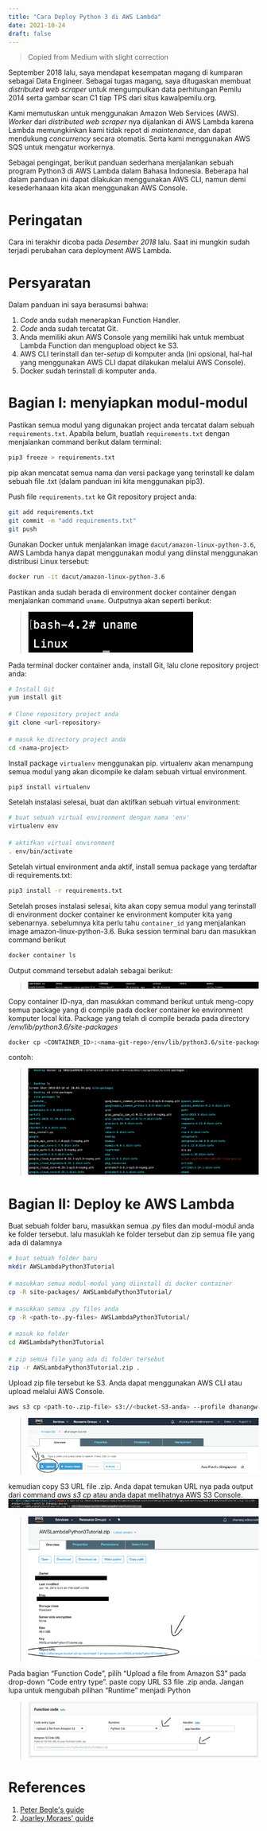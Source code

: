 ```yaml
---
title: "Cara Deploy Python 3 di AWS Lambda"
date: 2021-10-24
draft: false
---
```

> Copied from Medium with slight correction

September 2018 lalu, saya mendapat kesempatan magang di kumparan sebagai Data Engineer. Sebagai tugas magang, saya ditugaskan membuat *distributed web scraper* untuk mengumpulkan data perhitungan Pemilu 2014 serta gambar scan C1 tiap TPS dari situs kawalpemilu.org.  
  
Kami memutuskan untuk menggunakan Amazon Web Services (AWS). *Worker* dari *distributed web scraper* nya dijalankan di AWS Lambda karena Lambda memungkinkan kami tidak repot di *maintenance*, dan dapat mendukung *concurrency* secara otomatis. Serta kami menggunakan AWS SQS untuk mengatur workernya.  
  
Sebagai pengingat, berikut panduan sederhana menjalankan sebuah program Python3 di AWS Lambda dalam Bahasa Indonesia. Beberapa hal dalam panduan ini dapat dilakukan menggunakan AWS CLI, namun demi kesederhanaan kita akan menggunakan AWS Console.  

# Peringatan
Cara ini terakhir dicoba pada *Desember 2018* lalu. Saat ini mungkin sudah terjadi perubahan cara deployment AWS Lambda.  
  
# Persyaratan
Dalam panduan ini saya berasumsi bahwa:
1. *Code* anda sudah menerapkan Function Handler.
2. *Code* anda sudah tercatat Git.
3. Anda memiliki akun AWS Console yang memiliki hak untuk membuat Lambda Function dan mengupload object ke S3.
4. AWS CLI terinstall dan ter-*setup* di komputer anda (ini opsional, hal-hal yang menggunakan AWS CLI dapat dilakukan melalui AWS Console).
5. Docker sudah terinstall di komputer anda.

# Bagian I: menyiapkan modul-modul
Pastikan semua modul yang digunakan project anda tercatat dalam sebuah `requirements.txt`. Apabila belum, buatlah `requirements.txt` dengan menjalankan command berikut dalam terminal:
```bash
pip3 freeze > requirements.txt
```  
pip akan mencatat semua nama dan versi package yang terinstall ke dalam sebuah file .txt (dalam panduan ini kita menggunakan pip3).  
  
Push file `requirements.txt` ke Git repository project anda:
```bash
git add requirements.txt
git commit -m "add requirements.txt"
git push
```  
  
Gunakan Docker untuk menjalankan image `dacut/amazon-linux-python-3.6`, AWS Lambda hanya dapat menggunakan modul yang diinstal menggunakan distribusi Linux tersebut:
```bash
docker run -it dacut/amazon-linux-python-3.6
```  
  
Pastikan anda sudah berada di environment docker container dengan menjalankan command `uname`. Outputnya akan seperti berikut:
>![Environment docker container](/aws-lambda-id/1.png#content)

Pada terminal docker container anda, install Git, lalu clone repository project anda:
```bash
# Install Git
yum install git

# Clone repository project anda
git clone <url-repository>

# masuk ke directory project anda
cd <nama-project>
```
Install package `virtualenv` menggunakan pip. virtualenv akan menampung semua modul yang akan dicompile ke dalam sebuah virtual environment.
```bash
pip3 install virtualenv
```
Setelah instalasi selesai, buat dan aktifkan sebuah virtual environment:
```bash
# buat sebuah virtual environment dengan nama 'env'
virtualenv env

# aktifkan virtual environment
. env/bin/activate
```
Setelah virtual environment anda aktif, install semua package yang terdaftar di requirements.txt:
```bash
pip3 install -r requirements.txt
```
Setelah proses instalasi selesai, kita akan copy semua modul yang terinstall di environment docker container ke environment komputer kita yang sebenarnya. sebelumnya kita perlu tahu `container_id` yang menjalankan image amazon-linux-python-3.6. Buka session terminal baru dan masukkan command berikut
```bash
docker container ls
```
Output command tersebut adalah sebagai berikut:
>![Output 'docker container ls'](/aws-lambda-id/2.png#content)

Copy container ID-nya, dan masukkan command berikut untuk meng-copy semua package yang di compile pada docker container ke environment komputer local kita. Package yang telah di compile berada pada directory *<nama-git-repo>/env/lib/python3.6/site-packages*
```bash
docker cp <CONTAINER_ID>:<nama-git-repo>/env/lib/python3.6/site-packages <LOCAL_PATH>
```
contoh:
>![Contoh docker cp](/aws-lambda-id/3.png#content)

# Bagian II: Deploy ke AWS Lambda
Buat sebuah folder baru, masukkan semua .py files dan modul-modul anda ke folder tersebut. lalu masuklah ke folder tersebut dan zip semua file yang ada di dalamnya
```bash
# buat sebuah folder baru
mkdir AWSLambdaPython3Tutorial

# masukkan semua modul-modul yang diinstall di docker container
cp -R site-packages/ AWSLambdaPython3Tutorial/

# masukkan semua .py files anda
cp -R <path-to-.py-files> AWSLambdaPython3Tutorial/

# masuk ke folder
cd AWSLambdaPython3Tutorial

# zip semua file yang ada di folder tersebut
zip -r AWSLambdaPython3Tutorial.zip .
```
Upload zip file tersebut ke S3. Anda dapat menggunakan AWS CLI atau upload melalui AWS Console.
```bash
aws s3 cp <path-to-.zip-file> s3://<bucket-S3-anda> --profile dhanangw-aws-es --profile <profile-aws-cli-name>
```
>![Upload melalui AWS Lambda Console](/aws-lambda-id/4.png#content)

kemudian copy S3 URL file .zip. Anda dapat temukan URL nya pada output dari command *aws s3 cp* atau anda dapat melihatnya AWS S3 Console.  
![Output 'aws s3 cp'](/aws-lambda-id/5.png#content)
  
>![S3 URL di AWS S3 Console](/aws-lambda-id/6.png#content)
  
Pada bagian “Function Code”, pilih “Upload a file from Amazon S3” pada drop-down “Code entry type”. paste copy URL S3 file .zip anda. Jangan lupa untuk mengubah pilihan “Runtime” menjadi Python
  
>![Copy-paste di field-field berikut](/aws-lambda-id/7.png#content)

# References
1. [Peter Begle's guide](https://medium.com/i-like-big-data-and-i-cannot-lie/how-to-create-an-aws-lambda-python-3-6-deployment-package-using-docker-d0e847207dd6)
2. [Joarley Moraes' guide](https://joarleymoraes.com/hassle-free-python-lambda-deployment/)
